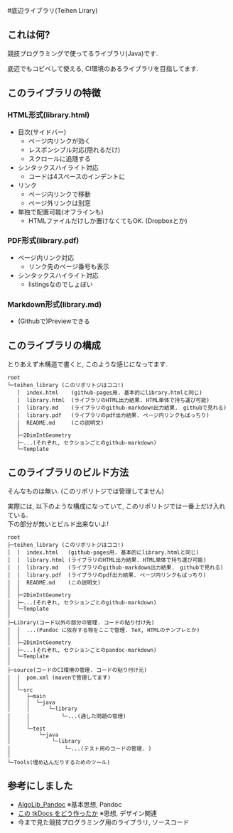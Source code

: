 #底辺ライブラリ(Teihen Lirary)

## これは何?
競技プログラミングで使ってるライブラリ(Java)です.

底辺でもコピペして使える, CI環境のあるライブラリを目指してます.

## このライブラリの特徴
### HTML形式(library.html)
+ 目次(サイドバー)
  + ページ内リンクが効く
  + レスポンシブル対応(隠れるだけ)
  + スクロールに追随する
+ シンタックスハイライト対応
  + コードは4スペースのインデントに
+ リンク
  + ページ内リンクで移動
  + ページ外リンクは別窓
+ 単独で配置可能(オフラインも)
  + HTMLファイルだけしか置けなくてもOK. (Dropboxとか)

### PDF形式(library.pdf)
+ ページ内リンク対応
  + リンク先のページ番号も表示
+ シンタックスハイライト対応
  + listingsなのでしょぼい

### Markdown形式(library.md)
+ (Githubで)Previewできる

## このライブラリの構成
とりあえず木構造で書くと, このような感じになってます.
```Shell
root
└─teihen_library (このリポリトジはココ!)
   │  index.html    (github-pages用. 基本的にlibrary.htmlと同じ)
   │  library.html  (ライブラリのHTML出力結果. HTML単体で持ち運び可能)
   │  library.md    (ライブラリのgithub-markdown出力結果.　githubで見れる)
   │  library.pdf   (ライブラリのpdf出力結果. ページ内リンクもばっちり)
   │  README.md     (この説明文)
   │
   ├─2DimIntGeometry
   ├─...(それぞれ, セクションごとのgithub-markdown)
   └─Template
```

## このライブラリのビルド方法
そんなものは無い. (このリポリトジでは管理してません)

実際には, 以下のような構成になっていて, このリポリトジでは一番上だけ入れている.<br>
下の部分が無いとビルド出来ないよ!

```Shell
root
├─teihen_library (このリポリトジはココ!)
│  │  index.html   (github-pages用. 基本的にlibrary.htmlと同じ)
│  │  library.html (ライブラリのHTML出力結果. HTML単体で持ち運び可能)
│  │  library.md   (ライブラリのgithub-markdown出力結果.　githubで見れる)
│  │  library.pdf  (ライブラリのpdf出力結果. ページ内リンクもばっちり)
│  │  README.md    (この説明文)
│  │  
│  ├─2DimIntGeometry
│  ├─...(それぞれ, セクションごとのgithub-markdown)
│  └─Template
│          
├─Library(コード以外の部分の管理. コードの貼り付け先)
│  │  ...(Pandoc に依存する物をここで管理. TeX, HTMLのテンプレとか)
│  │  
│  ├─2DimIntGeometry
│  ├─...(それぞれ, セクションごとのpandoc-markdown)
│  └─Template
│              
├─source(コードのCI環境の管理. コードの貼り付け元)
│  │  pom.xml (mavenで管理してます)
│  │  
│  └─src
│     ├─main
│     │  └─java
│     │      └─library
│     │          └─...(通した問題の管理)
│     │                          
│     └─test
│         └─java
│             └─library
│                 └─...(テスト用のコードの管理. )
│                      
└─Tools(埋め込んだりするためのツール)
```

## 参考にしました
+ [AlgoLib_Pandoc](https://github.com/tomoki/AlgoLib_Pandoc) ※基本思想, Pandoc
+ [この tkDocs をどう作ったか](http://docs.tatsuya-koyama.com/dev-log/how-to-make-tkdocs/) ※思想, デザイン関連
+ 今まで見た競技プログラミング用のライブラリ, ソースコード

